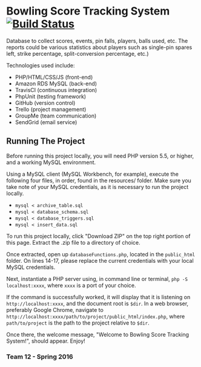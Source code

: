 # Bowling Score Tracking System [![Build Status](https://travis-ci.org/bglopez/Bowling-Score-Tracking-System.svg?branch=master)](https://travis-ci.org/bglopez/Bowling-Score-Tracking-System)

Database to collect scores, events, pin falls, players, balls used, etc. The reports could be various statistics about players such as single-pin spares left, strike percentage, split-conversion percentage, etc.)

Technologies used include:
* PHP/HTML/CSS/JS (front-end) 
* Amazon RDS MySQL (back-end)
* TravisCI (continuous integration)
* PhpUnit (testing framework)
* GitHub (version control)
* Trello (project management)
* GroupMe (team communication)
* SendGrid (email service)

## Running The Project
Before running this project locally, you will need PHP version 5.5, or higher, and a working MySQL environment. 

Using a MySQL client (MySQL Workbench, for example), execute the following four files, in order, found in the resources/ folder. Make sure you take note of your MySQL credentials, as it is necessary to run the project locally. 
* `mysql < archive_table.sql`
* `mysql < database_schema.sql`
* `mysql < database_triggers.sql`
* `mysql < insert_data.sql`

To run this project locally, click "Download ZIP" on the top right portion of this page. Extract the .zip file to a directory of choice. 

Once extracted, open up `databaseFunctions.php`, located in the `public_html` folder. On lines 14-17, please replace the current credentials with your local MySQL credentials.   

Next, instantiate a PHP server using, in command line or terminal,
` php -S localhost:xxxx `, where `xxxx` is a port of your choice.

If the command is successfully worked, it will display that it is listening on `http://localhost:xxxx`, and the document root is `$dir`. In a web browser, preferably Google Chrome, navigate to `http://localhost:xxxx/path/to/project/public_html/index.php`, where `path/to/project` is the path to the project relative to `$dir`. 

Once there, the welcome message, "Welcome to Bowling Score Tracking System!", should appear. Enjoy!

### Team 12 - Spring 2016

